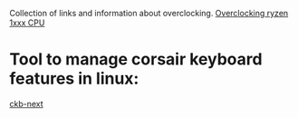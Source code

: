 Collection of links and information about overclocking.
[Overclocking ryzen 1xxx CPU](https://forum.level1techs.com/t/overclock-your-ryzen-cpu-from-linux/126025)


# Tool to manage corsair keyboard features in linux:

[ckb-next](https://github.com/ckb-next/ckb-next/wiki/Linux-Installation)

